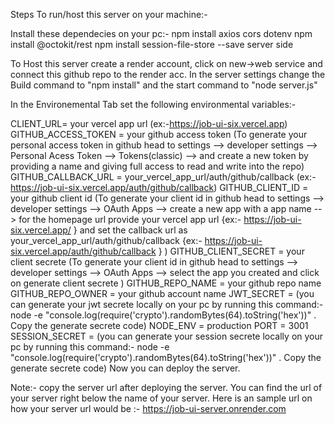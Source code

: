 Steps To run/host this server on your machine:-

Install these dependecies on your pc:-
  npm install axios cors dotenv
  npm install @octokit/rest
  npm install session-file-store --save server side

To Host this server create a render account, click on new->web service and connect this github repo to the render acc. 
In the server settings change the Build command to "npm install" and the start command to "node server.js"

In the Environemental Tab set the following environmental variables:-

CLIENT_URL= your vercel app url (ex:-https://job-ui-six.vercel.app)
GITHUB_ACCESS_TOKEN = your github access token (To generate your personal access token in github head to settings --> developer settings --> Personal Acess Token --> Tokens(classic) --> and create a new token by providing a name and giving full access to read and write into the repo)
GITHUB_CALLBACK_URL = your_vercel_app_url/auth/github/callback (ex:- https://job-ui-six.vercel.app/auth/github/callback)
GITHUB_CLIENT_ID = your github client id (To generate your client id in github head to settings --> developer settings --> OAuth Apps  --> create a new app with a app name --> for the homepage url provide your vercel app url {ex:- https://job-ui-six.vercel.app/ } and set the callback url as your_vercel_app_url/auth/github/callback {ex:- https://job-ui-six.vercel.app/auth/github/callback } )
GITHUB_CLIENT_SECRET = your client secrete (To generate your client id in github head to settings --> developer settings --> OAuth Apps --> select the app you created and click on generate client secrete )
GITHUB_REPO_NAME = your github repo name
GITHUB_REPO_OWNER = your github account name
JWT_SECRET = (you can generate your jwt secrete locally on your pc by running this command:- node -e "console.log(require('crypto').randomBytes(64).toString('hex'))" . Copy the generate secrete code)
NODE_ENV = production
PORT = 3001
SESSION_SECRET = (you can generate your session secrete locally on your pc by running this command:- node -e "console.log(require('crypto').randomBytes(64).toString('hex'))" . Copy the generate secrete code)
Now you can deploy the server.

Note:- copy the server url after deploying the server. You can find the url of your server right below the name of your server. Here is an sample url on how your server url would be :- https://job-ui-server.onrender.com
